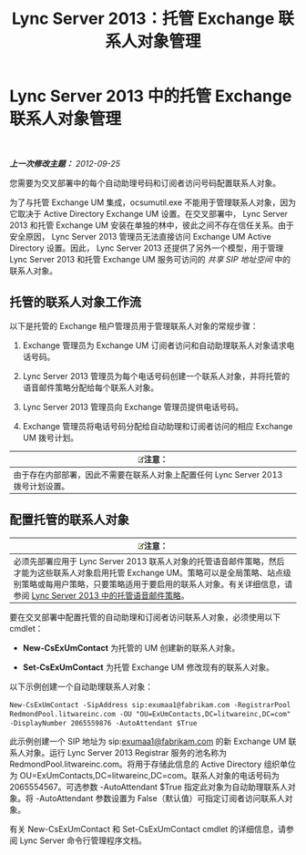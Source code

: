 ﻿---
title: Lync Server 2013：托管 Exchange 联系人对象管理
TOCTitle: 托管 Exchange 联系人对象管理
ms:assetid: eead9d76-bc4f-4c1c-9779-683cb7a88410
ms:mtpsurl: https://technet.microsoft.com/zh-cn/library/Gg412978(v=OCS.15)
ms:contentKeyID: 49314672
ms.date: 05/19/2016
mtps_version: v=OCS.15
ms.translationtype: HT
---

# Lync Server 2013 中的托管 Exchange 联系人对象管理

 

_**上一次修改主题：** 2012-09-25_

您需要为交叉部署中的每个自动助理号码和订阅者访问号码配置联系人对象。

为了与托管 Exchange UM 集成，ocsumutil.exe 不能用于管理联系人对象，因为它取决于 Active Directory Exchange UM 设置。在交叉部署中， Lync Server 2013 和托管 Exchange UM 安装在单独的林中，彼此之间不存在信任关系。由于安全原因， Lync Server 2013 管理员无法直接访问 Exchange UM Active Directory 设置。因此， Lync Server 2013 还提供了另外一个模型，用于管理 Lync Server 2013 和托管 Exchange UM 服务可访问的 *共享 SIP 地址空间* 中的联系人对象。

## 托管的联系人对象工作流

以下是托管的 Exchange 租户管理员用于管理联系人对象的常规步骤：

1.  Exchange 管理员为 Exchange UM 订阅者访问和自动助理联系人对象请求电话号码。

2.  Lync Server 2013 管理员为每个电话号码创建一个联系人对象，并将托管的语音邮件策略分配给每个联系人对象。

3.  Lync Server 2013 管理员向 Exchange 管理员提供电话号码。

4.  Exchange 管理员将电话号码分配给自动助理和订阅者访问的相应 Exchange UM 拨号计划。

<table>
<thead>
<tr class="header">
<th><img src="images/Dn783119.note(OCS.15).gif" title="note" alt="note" />注意：</th>
</tr>
</thead>
<tbody>
<tr class="odd">
<td>由于存在内部部署，因此不需要在联系人对象上配置任何 Lync Server 2013 拨号计划设置。</td>
</tr>
</tbody>
</table>


## 配置托管的联系人对象

<table>
<thead>
<tr class="header">
<th><img src="images/Dn783119.note(OCS.15).gif" title="note" alt="note" />注意：</th>
</tr>
</thead>
<tbody>
<tr class="odd">
<td>必须先部署应用于 Lync Server 2013 联系人对象的托管语音邮件策略，然后才能为这些联系人对象启用托管 Exchange UM。策略可以是全局策略、站点级别策略或每用户策略，只要策略适用于要启用的联系人对象。有关详细信息，请参阅 <a href="lync-server-2013-hosted-voice-mail-policies.md">Lync Server 2013 中的托管语音邮件策略</a>。</td>
</tr>
</tbody>
</table>


要在交叉部署中配置托管的自动助理和订阅者访问联系人对象，必须使用以下 cmdlet：

  - **New-CsExUmContact** 为托管的 UM 创建新的联系人对象。

  - **Set-CsExUmContact** 为托管 Exchange UM 修改现有的联系人对象。

以下示例创建一个自动助理联系人对象：

    New-CsExUmContact -SipAddress sip:exumaa1@fabrikam.com -RegistrarPool RedmondPool.litwareinc.com -OU "OU=ExUmContacts,DC=litwareinc,DC=com" -DisplayNumber 2065559876 -AutoAttendant $True

此示例创建一个 SIP 地址为 sip:exumaa1@fabrikam.com 的新 Exchange UM 联系人对象。运行 Lync Server 2013 Registrar 服务的池名称为 RedmondPool.litwareinc.com。将用于存储此信息的 Active Directory 组织单位为 OU=ExUmContacts,DC=litwareinc,DC=com。联系人对象的电话号码为 2065554567。可选参数 -AutoAttendant $True 指定此对象为自动助理联系人对象。将 -AutoAttendant 参数设置为 False（默认值）可指定订阅者访问联系人对象。

有关 New-CsExUmContact 和 Set-CsExUmContact cmdlet 的详细信息，请参阅 Lync Server 命令行管理程序文档。

